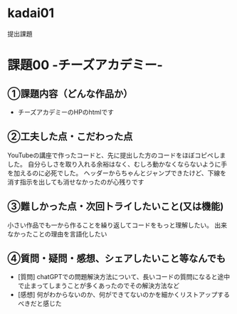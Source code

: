 # kadai01
提出課題
# 課題00 -チーズアカデミー-

## ①課題内容（どんな作品か）
- チーズアカデミーのHPのhtmlです

## ②工夫した点・こだわった点
YouTubeの講座で作ったコードと、先に提出した方のコードをほぼコピペしました。
自分らしさを取り入れる余裕はなく、むしろ動かなくならないように手を加えるのに必死でした。
ヘッダーからちゃんとジャンプできたけど、下線を消す指示を出しても消せなかったのが心残りです

## ③難しかった点・次回トライしたいこと(又は機能)
小さい作品でも一から作ることを繰り返してコードをもっと理解したい。
出来なかったことの理由を言語化したい

## ④質問・疑問・感想、シェアしたいこと等なんでも
- [質問] chatGPTでの問題解決方法について、長いコードの質問になると途中で止まってしまうことが多くあったのでその解決方法など
- [感想] 何がわからないのか、何ができてないのかを細かくリストアップするべきだと感じた
